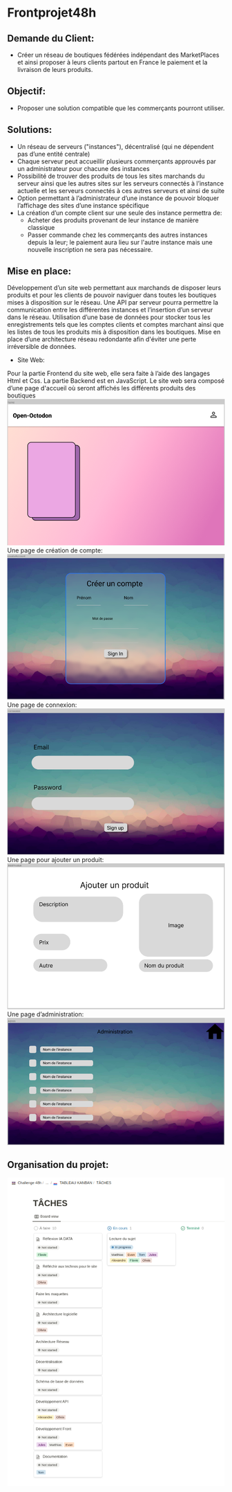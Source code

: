 # Frontprojet48h

## Demande du Client:
* Créer un réseau de boutiques fédérées indépendant des MarketPlaces et ainsi proposer à leurs clients partout en France le paiement et la livraison de leurs produits.

## Objectif:
* Proposer une solution compatible que les commerçants pourront utiliser.

## Solutions:
* Un réseau de serveurs ("instances"), décentralisé (qui ne dépendent pas d’une entité centrale)
* Chaque serveur peut accueillir plusieurs commerçants approuvés par un administrateur pour chacune des instances
* Possibilité de trouver des produits de tous les sites marchands du serveur ainsi que les autres sites sur les serveurs connectés à l’instance actuelle et les serveurs connectés à ces autres serveurs et ainsi de suite
* Option permettant à l’administrateur d’une instance de pouvoir bloquer l’affichage des sites d’une instance spécifique
* La création d’un compte client sur une seule des instance permettra de:
    * Acheter des produits provenant de leur instance de manière classique
    * Passer commande chez les commerçants des autres instances depuis la leur; le paiement aura lieu sur l'autre instance mais une nouvelle inscription ne sera pas nécessaire.

## Mise en place:
Développement d’un site web permettant aux marchands de disposer leurs produits et pour les clients de pouvoir naviguer dans toutes les boutiques mises à disposition sur le réseau.
Une API par serveur pourra permettre la communication entre les différentes instances et l’insertion d’un serveur dans le réseau.
Utilisation d’une base de données pour stocker tous les enregistrements tels que les comptes clients et comptes marchant ainsi que les listes de tous les produits mis à disposition dans les boutiques.
Mise en place d’une architecture réseau redondante afin d'éviter une perte irréversible de données.

* Site Web:

Pour la partie Frontend du site web, elle sera faite à l’aide des langages Html et Css.
La partie Backend est en JavaScript.
Le site web sera composé d’une page d'accueil où seront affichés les différents produits des boutiques
![](/image/Screenshot%20from%202023-02-06%2013-55-08.png)
Une page de création de compte:
![](/image/Screenshot%20from%202023-02-06%2014-10-14.png)
Une page de connexion:
![](/image/Screenshot%20from%202023-02-06%2014-13-30.png)
Une page pour ajouter un produit:
![](/image/Screenshot%20from%202023-02-06%2014-35-39.png)
Une page d’administration:
![](/image/Screenshot%20from%202023-02-06%2015-39-13.png)
## Organisation du projet:
![](/image/Screenshot%20from%202023-02-06%2011-21-39.png)